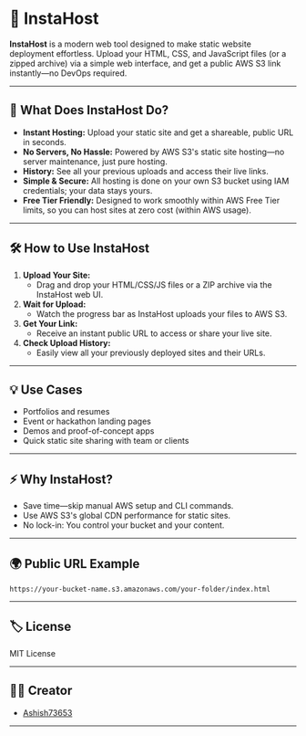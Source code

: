 # 🚀 InstaHost

**InstaHost** is a modern web tool designed to make static website deployment effortless. Upload your HTML, CSS, and JavaScript files (or a zipped archive) via a simple web interface, and get a public AWS S3 link instantly—no DevOps required.

---

## 🌟 What Does InstaHost Do?

- **Instant Hosting:** Upload your static site and get a shareable, public URL in seconds.
- **No Servers, No Hassle:** Powered by AWS S3's static site hosting—no server maintenance, just pure hosting.
- **History:** See all your previous uploads and access their live links.
- **Simple & Secure:** All hosting is done on your own S3 bucket using IAM credentials; your data stays yours.
- **Free Tier Friendly:** Designed to work smoothly within AWS Free Tier limits, so you can host sites at zero cost (within AWS usage).

---

## 🛠️ How to Use InstaHost

1. **Upload Your Site:**  
   - Drag and drop your HTML/CSS/JS files or a ZIP archive via the InstaHost web UI.
2. **Wait for Upload:**  
   - Watch the progress bar as InstaHost uploads your files to AWS S3.
3. **Get Your Link:**  
   - Receive an instant public URL to access or share your live site.
4. **Check Upload History:**  
   - Easily view all your previously deployed sites and their URLs.

---

## 💡 Use Cases

- Portfolios and resumes  
- Event or hackathon landing pages  
- Demos and proof-of-concept apps  
- Quick static site sharing with team or clients  

---

## ⚡ Why InstaHost?

- Save time—skip manual AWS setup and CLI commands.
- Use AWS S3's global CDN performance for static sites.
- No lock-in: You control your bucket and your content.

---

## 🌍 Public URL Example

```
https://your-bucket-name.s3.amazonaws.com/your-folder/index.html
```

---

## 🏷️ License

MIT License

---

## 👨‍💻 Creator

- [Ashish73653](https://github.com/Ashish73653)

---
